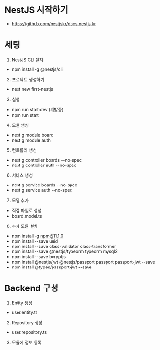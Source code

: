 # NestJS 시작하기
- https://github.com/nestjskr/docs.nestjs.kr

# 세팅 
1. NestJS CLI 설치

- npm install -g @nestjs/cli

2. 프로젝트 생성하기

- nest new first-nestjs

3. 실행

- npm run start:dev (개발중)
- npm run start

4. 모듈 생성
- nest g module board
- nest g module auth

5. 컨트롤러 생성
- nest g controller boards --no-spec
- nest g controller auth --no-spec

6. 서비스 생성
- nest g service boards --no-spec
- nest g service auth --no-spec

7. 모델 추가 
- 직접 파일로 생성 
- board.model.ts

8. 추가 모듈 설치 
- npm install -g npm@11.1.0
- npm install --save uuid
- npm install --save class-validator class-transformer
- npm install --save @nestjs/typeorm typeorm mysql2
- npm install --save bcryptjs
- npm install @nestjs/jwt @nestjs/passport passport passport-jwt --save
- npm install @types/passport-jwt --save

# Backend 구성 
1. Entity 생성 
- user.entity.ts 

2. Repository 생성 
- user.repository.ts

3. 모듈에 정보 등록 
